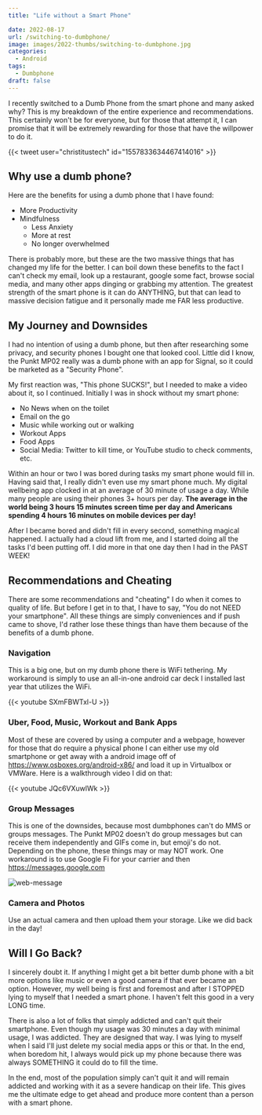 ```yaml
---
title: "Life without a Smart Phone"

date: 2022-08-17
url: /switching-to-dumbphone/
image: images/2022-thumbs/switching-to-dumbphone.jpg
categories:
  - Android
tags:
  - Dumbphone
draft: false
---
```

I recently switched to a Dumb Phone from the smart phone and many asked why? This is my breakdown of the entire experience and recommendations. This certainly won't be for everyone, but for those that attempt it, I can promise that it will be extremely rewarding for those that have the willpower to do it. 
<!--more-->

{{< tweet user="christitustech" id="1557833634467414016" >}}

## Why use a dumb phone?
Here are the benefits for using a dumb phone that I have found:

- More Productivity
- Mindfulness 
	- Less Anxiety
	- More at rest
	- No longer overwhelmed

There is probably more, but these are the two massive things that has changed my life for the better. I can boil down these benefits to the fact I can't check my email, look up a restaurant, google some fact, browse social media, and many other apps dinging or grabbing my attention. The greatest strength of the smart phone is it can do ANYTHING, but that can lead to massive decision fatigue and it personally made me FAR less productive. 

## My Journey and Downsides

I had no intention of using a dumb phone, but then after researching some privacy, and security phones I bought one that looked cool. Little did I know, the Punkt MP02 really was a dumb phone with an app for Signal, so it could be marketed as a "Security Phone". 

My first reaction was, "This phone SUCKS!", but I needed to make a video about it, so I continued. Initially I was in shock without my smart phone:

 - No News when on the toilet
 - Email on the go
 - Music while working out or walking
 - Workout Apps
 - Food Apps
 - Social Media: Twitter to kill time, or YouTube studio to check comments, etc.

Within an hour or two I was bored during tasks my smart phone would fill in. Having said that, I really didn't even use my smart phone much. My digital wellbeing app clocked in at an average of 30 minute of usage a day. While many people are using their phones 3+ hours per day. **The average in the world being 3 hours 15 minutes screen time per day and Americans spending 4 hours 16 minutes on mobile devices per day!**

After I became bored and didn't fill in every second, something magical happened. I actually had a cloud lift from me, and I started doing all the tasks I'd been putting off. I did more in that one day then I had in the PAST WEEK!

## Recommendations and Cheating

There are some recommendations and "cheating" I do when it comes to quality of life. But before I get in to that, I have to say, "You do not NEED your smartphone". All these things are simply conveniences and if push came to shove, I'd rather lose these things than have them because of the benefits of a dumb phone. 

### Navigation
This is a big one, but on my dumb phone there is WiFi tethering. My workaround is simply to use an all-in-one android car deck I installed last year that utilizes the WiFi. 

{{< youtube SXmFBWTxl-U >}}

### Uber, Food, Music, Workout and Bank Apps
Most of these are covered by using a computer and a webpage, however for those that do require a physical phone I can either use my old smartphone or get away with a android image off of <https://www.osboxes.org/android-x86/> and load it up in Virtualbox or VMWare. Here is a walkthrough video I did on that:

{{< youtube JQc6VXuwlWk >}}

### Group Messages
This is one of the downsides, because most dumbphones can't do MMS or groups messages. The Punkt MP02 doesn't do group messages but can receive them independently and GIFs come in, but emoji's do not. Depending on the phone, these things may or may NOT work. One workaround is to use Google Fi for your carrier and then <https://messages.google.com>

![web-message](/images/2022/dumbphone/web-message.png)

### Camera and Photos
Use an actual camera and then upload them your storage. Like we did back in the day!

## Will I Go Back?
I sincerely doubt it. If anything I might get a bit better dumb phone with a bit more options like music or even a good camera if that ever became an option. However, my well being is first and foremost and after I STOPPED lying to myself that I needed a smart phone. I haven't felt this good in a very LONG time. 

There is also a lot of folks that simply addicted and can't quit their smartphone. Even though my usage was 30 minutes a day with minimal usage, I was addicted. They are designed that way. I was lying to myself when I said I'll just delete my social media apps or this or that. In the end, when boredom hit, I always would pick up my phone because there was always SOMETHING it could do to fill the time. 

In the end, most of the population simply can't quit it and will remain addicted and working with it as a severe handicap on their life. This gives me the ultimate edge to get ahead and produce more content than a person with a smart phone.

